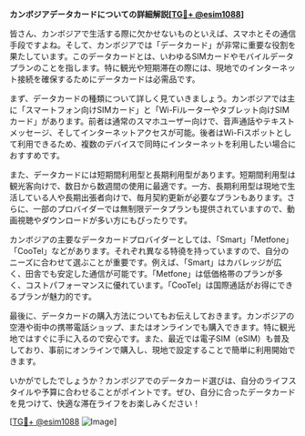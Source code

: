 **カンボジアデータカードについての詳細解説[[TG💪+ @esim1088](https://t.me/s/esim1088)]**

皆さん、カンボジアで生活する際に欠かせないものといえば、スマホとその通信手段ですよね。そして、カンボジアでは「データカード」が非常に重要な役割を果たしています。このデータカードとは、いわゆるSIMカードやモバイルデータプランのことを指します。特に観光や短期滞在の際には、現地でのインターネット接続を確保するためにデータカードは必需品です。

まず、データカードの種類について詳しく見ていきましょう。カンボジアでは主に「スマートフォン向けSIMカード」と「Wi-Fiルーターやタブレット向けSIMカード」があります。前者は通常のスマホユーザー向けで、音声通話やテキストメッセージ、そしてインターネットアクセスが可能。後者はWi-Fiスポットとして利用できるため、複数のデバイスで同時にインターネットを利用したい場合におすすめです。

また、データカードには短期間利用型と長期利用型があります。短期間利用型は観光客向けで、数日から数週間の使用に最適です。一方、長期利用型は現地で生活している人や長期出張者向けで、毎月契約更新が必要なプランもあります。さらに、一部のプロバイダーでは無制限データプランも提供されていますので、動画視聴やダウンロードが多い方にもぴったりです。

カンボジアの主要なデータカードプロバイダーとしては、「Smart」「Metfone」「CooTel」などがあります。それぞれ異なる特徺を持っていますので、自分のニーズに合わせて選ぶことが重要です。例えば、「Smart」はカバレッジが広く、田舎でも安定した通信が可能です。「Metfone」は低価格帯のプランが多く、コストパフォーマンスに優れています。「CooTel」は国際通話がお得にできるプランが魅力的です。

最後に、データカードの購入方法についてもお伝えしておきます。カンボジアの空港や街中の携帯電話ショップ、またはオンラインでも購入できます。特に観光地ではすぐに手に入るので安心です。また、最近では電子SIM（eSIM）も普及しており、事前にオンラインで購入し、現地で設定することで簡単に利用開始できます。

いかがでしたでしょうか？カンボジアでのデータカード選びは、自分のライフスタイルや予算に合わせることがポイントです。ぜひ、自分に合ったデータカードを見つけて、快適な滞在ライフをお楽しみください！

[[TG💪+ @esim1088](https://t.me/s/esim1088) ![Image](https://i.postimg.cc/Y0z9fWf4/image.png)]